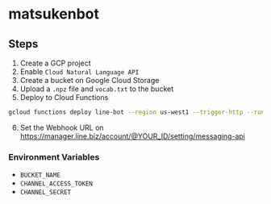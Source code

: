 # matsukenbot

## Steps

1. Create a GCP project
2. Enable `Cloud Natural Language API`
3. Create a bucket on Google Cloud Storage
4. Upload a `.npz` file and `vocab.txt` to the bucket
5. Deploy to Cloud Functions
```bash
gcloud functions deploy line-bot --region us-west1 --trigger-http --runtime python39 --allow-unauthenticated --env-vars-file .env.yaml --entry-point callback
```
6. Set the Webhook URL on https://manager.line.biz/account/@YOUR_ID/setting/messaging-api

### Environment Variables

* `BUCKET_NAME`
* `CHANNEL_ACCESS_TOKEN`
* `CHANNEL_SECRET`
